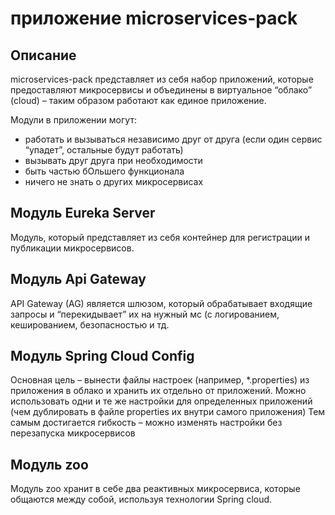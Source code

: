 #  приложение microservices-pack

## Описание

microservices-pack    представляет  из себя 
набор приложений, которые предоставляют микросервисы и объединены в виртуальное “облако” (cloud) – таким образом работают как единое приложение.

Модули в приложении могут:
* работать и вызываться независимо друг от друга (если один сервис “упадет”, остальные будут работать)
* вызывать друг друга при необходимости
* быть частью бОльшего функционала
* ничего не знать о других микросервисах

## Модуль  Eureka Server
Модуль, который представляет из себя контейнер для регистрации и публикации микросервисов.


## Модуль Api Gateway
API Gateway (AG) является шлюзом, который обрабатывает входящие запросы и “перекидывает” их на нужный мс (с логированием, кешированием, безопасностью
и тд.

## Модуль Spring Cloud Config
Основная цель – вынести файлы настроек (например, *.properties) из приложения в облако и хранить их отдельно от приложений.
Можно использовать одни и те же настройки для определенных приложений (чем дублировать в файле properties их внутри самого приложения)
Тем самым достигается гибкость – можно изменять настройки без перезапуска микросервисов

## Модуль zoo

 Модуль zoo хранит в себе два  реактивных микросервиса, которые общаются между собой, используя технологии Spring cloud. 
